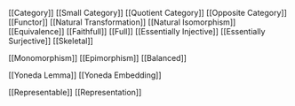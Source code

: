 [[Category]]
[[Small Category]]
[[Quotient Category]]
[[Opposite Category]]
[[Functor]]
[[Natural Transformation]]
[[Natural Isomorphism]]
[[Equivalence]]
[[Faithfull]]
[[Full]]
[[Essentially Injective]]
[[Essentially Surjective]]
[[Skeletal]]

[[Monomorphism]]
[[Epimorphism]]
[[Balanced]]

[[Yoneda Lemma]]
[[Yoneda Embedding]]

[[Representable]]
[[Representation]]
